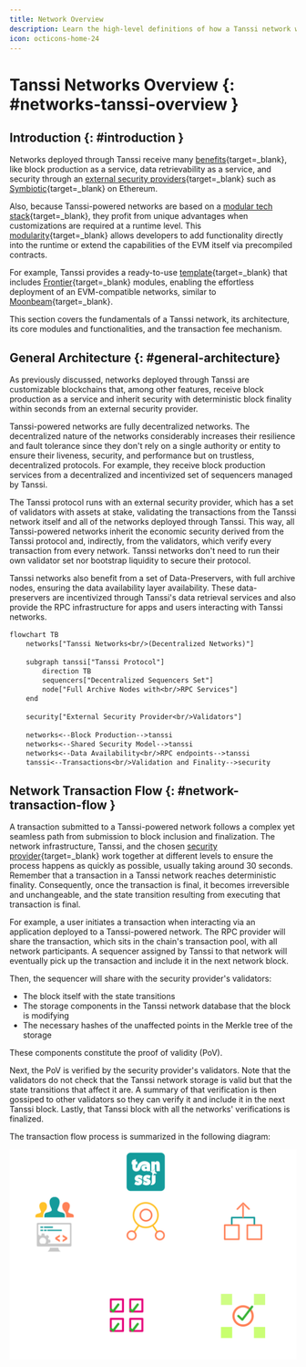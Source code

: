```yaml
---
title: Network Overview
description: Learn the high-level definitions of how a Tanssi network works, its architecture, and its block production as a service mechanism with deterministic finality.
icon: octicons-home-24
---
```


# Tanssi Networks Overview {: #networks-tanssi-overview }

## Introduction {: #introduction }

Networks deployed through Tanssi receive many [benefits](/learn/tanssi/overview/#what-tanssi-provides){target=\_blank}, like block production as a service, data retrievability as a service, and security through an [external security providers](/learn/tanssi/external-security-providers/){target=\_blank} such as [Symbiotic](https://symbiotic.fi/){target=\_blank} on Ethereum.

Also, because Tanssi-powered networks are based on a [modular tech stack](/learn/framework/){target=\_blank}, they profit from unique advantages when customizations are required at a runtime level. This [modularity](/learn/framework/modules/){target=\_blank} allows developers to add functionality directly into the runtime or extend the capabilities of the EVM itself via precompiled contracts.

For example, Tanssi provides a ready-to-use [template](/learn/networks/included-templates#baseline-evm-template){target=\_blank} that includes [Frontier](https://github.com/paritytech/frontier){target=\_blank} modules, enabling the effortless deployment of an EVM-compatible networks, similar to [Moonbeam](https://moonbeam.network){target=\_blank}.

This section covers the fundamentals of a Tanssi network, its architecture, its core modules and functionalities, and the transaction fee mechanism.

## General Architecture {: #general-architecture}

As previously discussed, networks deployed through Tanssi are customizable blockchains that, among other features, receive block production as a service and inherit security with deterministic block finality within seconds from an external security provider. 

Tanssi-powered networks are fully decentralized networks. The decentralized nature of the networks considerably increases their resilience and fault tolerance since they don't rely on a single authority or entity to ensure their liveness, security, and performance but on trustless, decentralized protocols. For example, they receive block production services from a decentralized and incentivized set of sequencers managed by Tanssi.

The Tanssi protocol runs with an external security provider, which has a set of validators with assets at stake, validating the transactions from the Tanssi network itself and all of the networks deployed through Tanssi. This way, all Tanssi-powered networks inherit the economic security derived from the Tanssi protocol and, indirectly, from the validators, which verify every transaction from every network. Tanssi networks don't need to run their own validator set nor bootstrap liquidity to secure their protocol.

Tanssi networks also benefit from a set of Data-Preservers, with full archive nodes, ensuring the data availability layer availability. These data-preservers are incentivized through Tanssi's data retrieval services and also provide the RPC infrastructure for apps and users interacting with Tanssi networks.

```mermaid
flowchart TB
    networks["Tanssi Networks<br/>(Decentralized Networks)"]

    subgraph tanssi["Tanssi Protocol"]
        direction TB
        sequencers["Decentralized Sequencers Set"]
        node["Full Archive Nodes with<br/>RPC Services"]
    end

    security["External Security Provider<br/>Validators"]
    
    networks<--Block Production-->tanssi
    networks<--Shared Security Model-->tanssi
    networks<--Data Availability<br/>RPC endpoints-->tanssi
    tanssi<--Transactions<br/>Validation and Finality-->security
```

## Network Transaction Flow {: #network-transaction-flow }

A transaction submitted to a Tanssi-powered network follows a complex yet seamless path from submission to block inclusion and finalization. The network infrastructure, Tanssi, and the chosen [security provider](/learn/tanssi/external-security-providers/){target=\_blank} work together at different levels to ensure the process happens as quickly as possible, usually taking around 30 seconds. Remember that a transaction in a Tanssi network reaches deterministic finality. Consequently, once the transaction is final, it becomes irreversible and unchangeable, and the state transition resulting from executing that transaction is final.

For example, a user initiates a transaction when interacting via an application deployed to a Tanssi-powered network. The RPC provider will share the transaction, which sits in the chain's transaction pool, with all network participants. A sequencer assigned by Tanssi to that network will eventually pick up the transaction and include it in the next network block.

Then, the sequencer will share with the security provider's validators:

- The block itself with the state transitions
- The storage components in the Tanssi network database that the block is modifying
- The necessary hashes of the unaffected points in the Merkle tree of the storage

These components constitute the proof of validity (PoV).

Next, the PoV is verified by the security provider's validators. Note that the validators do not check that the Tanssi network storage is valid but that the state transitions that affect it are. A summary of that verification is then gossiped to other validators so they can verify it and include it in the next Tanssi block. Lastly, that Tanssi block with all the networks' verifications is finalized.

The transaction flow process is summarized in the following diagram:

![Path of a Tanssi Network Block in Tanssi](/images/learn/decentralized-networks/overview/overview-1.webp)
